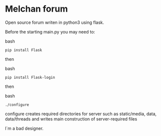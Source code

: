 # Melchan forum

Open source forum writen in python3 using flask.


Before the starting main.py you may need to:

bash
```
pip install Flask
```

then

bash
```
pip install Flask-login
```

then

bash
```
./configure
```

configure creates required directories for server such as static/media, data, data/threads and writes main construction of server-required files


I`m a bad designer.